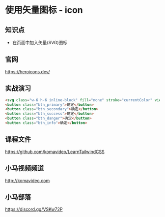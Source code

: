 使用矢量图标 - icon
==================

## 知识点

* 在页面中加入矢量(SVG)图标

## 官网

https://heroicons.dev/

## 实战演习

```html
<svg class="w-6 h-6 inline-block" fill="none" stroke="currentColor" viewBox="0 0 24 24" xmlns="http://www.w3.org/2000/svg"><path stroke-linecap="round" stroke-linejoin="round" stroke-width="2" d="M16 4v12l-4-2-4 2V4M6 20h12a2 2 0 002-2V6a2 2 0 00-2-2H6a2 2 0 00-2 2v12a2 2 0 002 2z"></path></svg>
<button class="btn_primary">确定</button>
<button class="btn_secondary">确定</button>
<button class="btn_success">确定</button>
<button class="btn_danger">确定</button>
<button class="btn_info">确定</button>
```

## 课程文件

https://github.com/komavideo/LearnTailwindCSS

## 小马视频频道

http://komavideo.com

## 小马部落

https://discord.gg/VSKw72P